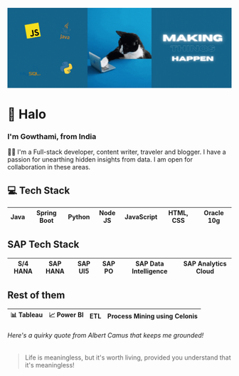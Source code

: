 ![](final.gif)

# 👋 Halo
### I'm Gowthami, from India
👩‍💻 I'm a Full-stack developer, content writer, traveler and blogger. I have a passion for unearthing hidden insights from data. I am open for collaboration in these areas.

## 💻 Tech Stack
Java| Spring Boot| Python| Node JS| JavaScript| HTML, CSS| Oracle 10g
----| -----------| ------| -------| ----------| ---------| ----------

## SAP Tech Stack
S/4 HANA| SAP HANA| SAP UI5| SAP PO| SAP Data Intelligence| SAP Analytics Cloud
--------| --------| -------| ------| ---------------------| -------------------

## Rest of them
📊 Tableau| 📈 Power BI| ETL| Process Mining using Celonis
----------| ----------| ---| ----------------------------

###### *Here's a quirky quote from Albert Camus that keeps me grounded!*
> Life is meaningless, but it's worth living, provided you understand that it's meaningless!

<!---
Gowthami03B/Gowthami03B is a ✨ special ✨ repository because its `README.md` (this file) appears on your GitHub profile.
You can click the Preview link to take a look at your changes.
--->
